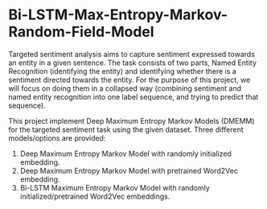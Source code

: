 # Bi-LSTM-Max-Entropy-Markov-Random-Field-Model

Targeted sentiment analysis aims to capture sentiment expressed towards an entity in a given sentence. The task consists of two parts, Named Entity Recognition (identifying the entity) and identifying whether there is a sentiment directed towards the entity. For the purpose of this project, we will focus on doing them in a collapsed way (combining sentiment and named entity recognition into one label sequence, and trying to predict that sequence). 

This project implement Deep Maximum Entropy Markov Models (DMEMM) for the targeted sentiment task using the given dataset. Three different models/options are provided:
  1. Deep Maximum Entropy Markov Model with randomly initialized embedding.
  2. Deep Maximum Entropy Markov Model with pretrained Word2Vec embedding.
  3. Bi-LSTM Maximum Entropy Markov Model with randomly initialized/pretrained Word2Vec embeddings.
